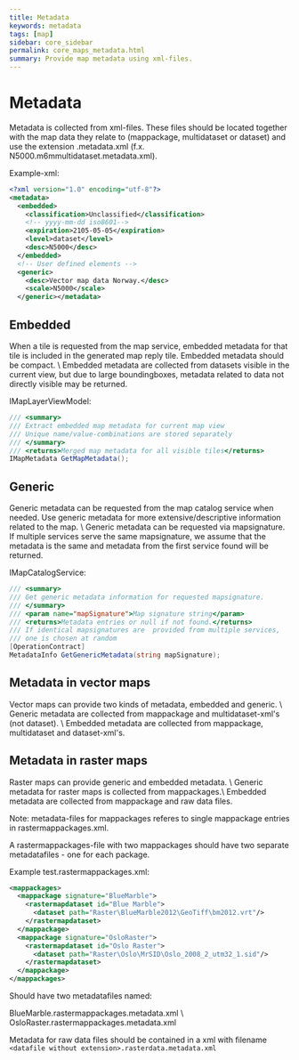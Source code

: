 ```yaml
---
title: Metadata
keywords: metadata
tags: [map]
sidebar: core_sidebar
permalink: core_maps_metadata.html
summary: Provide map metadata using xml-files. 
---
```


# Metadata

Metadata is collected from xml-files. These files should be located together with the map data they relate to (mappackage, multidataset or dataset) and use the extension .metadata.xml (f.x. N5000.m6mmultidataset.metadata.xml).

Example-xml:

```xml
<?xml version="1.0" encoding="utf-8"?>
<metadata>
  <embedded>
    <classification>Unclassified</classification>
    <!-- yyyy-mm-dd iso8601-->
    <expiration>2105-05-05</expiration>
    <level>dataset</level>
    <desc>N5000</desc>
  </embedded>
  <!-- User defined elements -->
  <generic>
    <desc>Vector map data Norway.</desc>
    <scale>N5000</scale>
  </generic></metadata>
```

##  Embedded 

When a tile is requested from the map service, embedded metadata for that tile is included in the generated map reply tile. Embedded metadata should be compact. \\
Embedded metadata are collected from datasets visible in the current view, but due to large boundingboxes, metadata related to data not directly visible may be returned.

IMapLayerViewModel:        

```csharp
/// <summary>        
/// Extract embedded map metadata for current map view        
/// Unique name/value-combinations are stored separately        
/// </summary>        
/// <returns>Merged map metadata for all visible tiles</returns>        
IMapMetadata GetMapMetadata();
```

## Generic

Generic metadata can be requested from the map catalog service when needed. Use generic metadata for more extensive/descriptive  information related to the map. \\
Generic metadata can be requested via mapsignature. If multiple services serve the same mapsignature, we assume that the metadata is the same and metadata from the first service found will be returned.

IMapCatalogService:

```csharp
/// <summary>        
/// Get generic metadata information for requested mapsignature.        
/// </summary>        
/// <param name="mapSignature">Map signature string</param>        
/// <returns>Metadata entries or null if not found.</returns>        
/// If identical mapsignatures are  provided from multiple services,
/// one is chosen at random        
[OperationContract]        
MetadataInfo GetGenericMetadata(string mapSignature);
```

## Metadata in vector maps

Vector maps can provide two kinds of metadata, embedded and generic. \\
Generic metadata are collected from mappackage and multidataset-xml's (not dataset). \\
Embedded metadata are collected from mappackage, multidataset and dataset-xml's. 

## Metadata in raster maps

Raster maps can provide generic and embedded metadata. \\
Generic metadata for raster maps is collected from mappackages.\\
Embedded metadata are collected from mappackage and raw data files.

Note: metadata-files for mappackages referes to single mappackage entries in rastermappackages.xml. 

A rastermappackages-file with two mappackages should have two separate metadatafiles - one for each package.

Example test.rastermappackages.xml:

```xml
<mappackages>		
  <mappackage signature="BlueMarble">
    <rastermapdataset id="Blue Marble">
      <dataset path="Raster\BlueMarble2012\GeoTiff\bm2012.vrt"/>
    </rastermapdataset>
  </mappackage>
  <mappackage signature="OsloRaster">
    <rastermapdataset id="Oslo Raster">
      <dataset path="Raster\Oslo\MrSID\Oslo_2008_2_utm32_1.sid"/>
    </rastermapdataset>	
  </mappackage>
</mappackages>
```

Should have two metadatafiles named:

BlueMarble.rastermappackages.metadata.xml \\
OsloRaster.rastermappackages.metadata.xml

Metadata for raw data files should be contained in a xml with filename `<datafile without extension>.rasterdata.metadata.xml`

